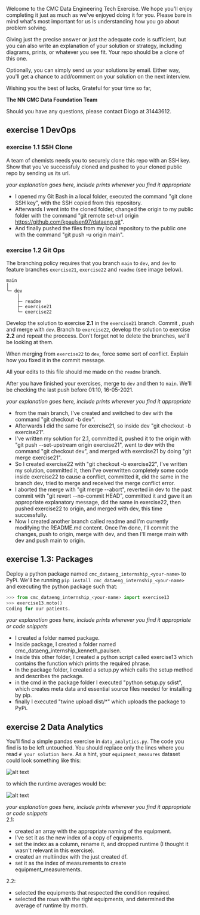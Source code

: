 Welcome to the CMC Data Engineering Tech Exercise. We hope you'll enjoy completing it just as much as we've enjoyed doing it for you. Please bare in mind what's most important for us is understanding how you go about problem solving.

Giving just the precise answer or just the adequate code is sufficient, but you can also write an explanation of your solution or strategy, including diagrams, prints, or whatever you see fit. Your repo should be a clone of this one.

Optionally, you can simply send us your solutions by email. Either way, you'll get a chance to add/comment on your solution on the next interview.


Wishing you the best of lucks,
Grateful for your time so far,

**The NN CMC Data Foundation Team**


Should you have any questions, please contact Diogo at 31443612.

## exercise 1 DevOps
### exercise 1.1 SSH Clone

A team of chemists needs you to securely clone this repo with an SSH key. Show that you've successfuly cloned and pushed to your cloned public repo by sending us its url. 

*your explanation goes here, include prints wherever you find it appropriate*


- I opened my Git Bash in a local folder, executed the command "git clone SSH key", with the SSH copied from this repository. <br>
- Afterwards I went into the cloned folder, changed the origin to my public folder with the command "git remote set-url origin https://github.com/kpaulsen97/dataeng.git". <br>
- And finally pushed the files from my local repository to the public one with the command "git push -u origin main".


### exercise 1.2 Git Ops

The branching policy requires that you branch ``main`` to `dev`, and `dev` to feature branches `exercise21`, `exercise22` and `readme` (see image below).

```
main
│
╰─ dev
    │
    ├─ readme
    ├─ exercise21
    ╰─ exercise22
```

Develop the solution to exercise **2.1** in the ``exercise21`` branch. Commit , push and merge with `dev`. Branch to `exercise22`, develop the solution to exercise **2.2** and repeat the proccess. Don't forget not to delete the branches, we'll be looking at them.

When merging from `exercise22` to `dev`, force some sort of conflict. Explain how you fixed it in the commit message. 

All your edits to this file should me made on the `readme` branch.

After you have finished your exercises, merge to `dev` and then to `main`. We'll be checking the last push before 01:10, 16-05-2021.

*your explanation goes here, include prints wherever you find it appropriate*


- from the main branch, I've created and switched to dev with the command "git checkout -b dev".<br>
- Afterwards I did the same for exercise21, so inside dev "git checkout -b exercise21".<br>
- I've written my solution for 2.1, committed it, pushed it to the origin with "git push --set-upstream origin exercise21", went to dev with the command "git checkout dev", and merged with exercise21 by doing "git merge exercise21". <br>
- So I created exercise22 with "git checkout -b exercise22", I've written my solution, committed it, then I've overwritten completely some code inside exercise22 to cause a conflict, committed it, did the same in the branch dev, tried to merge and received the merge conflict error. <br>
-  I aborted the merge with "git merge --abort", reverted in dev to the past commit with "git revert --no-commit HEAD", committed it and gave it an appropriate explanatory message, did the same in exercise22, then pushed exercise22 to origin, and merged with dev, this time successfully.<br>
- Now I created another branch called readme and I'm currently modifying the README.md content. Once I'm done, I'll commit the changes, push to origin, merge with dev, and then I'll merge main with dev and push main to origin.


## exercise 1.3: Packages

Deploy a python package named `cmc_dataeng_internship_<your-name>` to PyPi. We'll be running `pip install cmc_dataeng_internship_<your-name>` and executing the python package such that:

```python
>>> from cmc_dataeng_internship_<your-name> import exercise13
>>> exercise13.moto()
Coding for our patients.
```

*your explanation goes here, include prints wherever you find it appropriate or code snippets*

- I created a folder named package. <br>
- Inside package, I created a folder named cmc_dataeng_internship_kenneth_paulsen. <br>
- Inside this other folder, I created a python script called exercise13 which contains the function which prints the required phrase. <br>
- In the package folder, I created a setup.py which calls the setup method and describes the package.
- in the cmd in the package folder I executed "python setup.py sdist", which creates meta data and essential source files needed for installing by pip. <br>
- finally I executed "twine upload dist/*" which uploads the package to PyPi. 

## exercise 2 Data Analytics
 You'll find a simple pandas exercise in `data_analytics.py`. The code you find is to be left untouched. You should replace only the lines where you read `# your solution here`. As a hint, your `equipment_measures` dataset could look something like this:

 ![alt text](public/equipment_measurements.png)
 
 to which the runtime averages would be:
 
 ![alt text](public/runtime_average.png)

 *your explanation goes here, include prints wherever you find it appropriate or code snippets*
 <br>
 2.1: <br>
 - created an array with the appropriate naming of the equipment. <br>
 - I've set it as the new index of a copy of equipments. <br>
 - set the index as a column, rename it, and dropped runtime (I thought it wasn't relevant in this exercise). <br>
 - created an multiindex with the just created df. <br>
 - set it as the index of measurements to create equipment_measurements. <br>

 2.2: <br>
 - selected the equipments that respected the condition required. <br>
 - selected the rows with the right equipments, and determined the average of runtime by month. 

